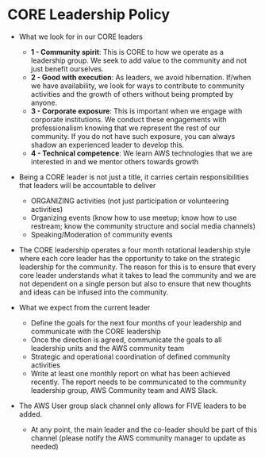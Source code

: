 # CORE Leadership Policy

* What we look for in our CORE leaders
  * **1 - Community spirit**: This is CORE to how we operate as a leadership group. We seek to add value to the community and not just benefit ourselves.
  * **2 - Good with execution**: As leaders, we avoid hibernation. If/when we have availability, we look for ways to contribute to community activities and the growth of others without being prompted by anyone.
  * **3 - Corporate exposure**:  This is important when we engage with corporate institutions. We conduct these engagements with professionalism knowing that we represent the rest of our community. If you do not have such exposure, you can always shadow an experienced leader to develop this.
  * **4 - Technical competence**: We learn AWS technologies that we are interested in and we mentor others towards growth

* Being a CORE leader is not just a title, it carries certain responsibilities that leaders will be accountable to deliver
  * ORGANIZING activities (not just participation or volunteering activities)
  * Organizing events (know how to use meetup; know how to use restream; know the community structure and social media channels)
  * Speaking/Moderation of community events 

* The CORE leadership operates a four month rotational leadership style where each core leader has the opportunity to take on the strategic leadership for the community. The reason for this is to ensure that every core leader understands what it takes to lead the community and we are not dependent on a single person but also to ensure that new thoughts and ideas can be infused into the community.

* What we expect from the current leader
  * Define the goals for the next four months of your leadership and communicate with the CORE leadership
  * Once the direction is agreed, communicate the goals to all leadership units and the AWS community team
  * Strategic and operational coordination of defined community activities
  * Write at least one monthly report on what has been achieved recently. The report needs to be communicated to the community leadership group, AWS Community team and AWS Slack.
 
* The AWS User group slack channel only allows for FIVE leaders to be added.
  * At any point, the main leader and the co-leader should be part of this channel (please notify the AWS community manager to update as needed) 
